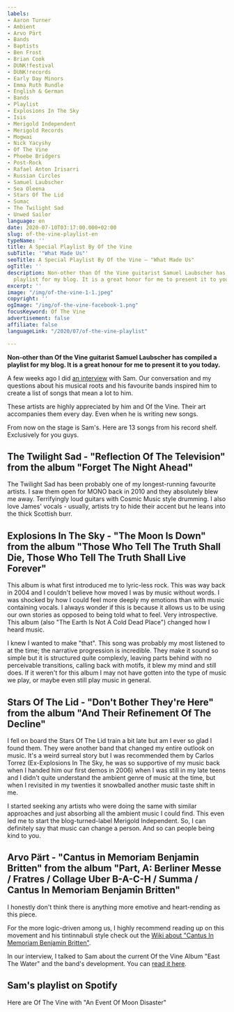 ```yaml
---
labels:
- Aaron Turner
- Ambient
- Arvo Pärt
- Bands
- Baptists
- Ben Frost
- Brian Cook
- DUNK!festival
- DUNK!records
- Early Day Minors
- Emma Ruth Rundle
- English & German
- Bands
- Playlist
- Explosions In The Sky
- Isis
- Merigold Independent
- Merigold Records
- Mogwai
- Nick Yacyshy
- Of The Vine
- Phoebe Bridgers
- Post-Rock
- Rafael Anton Irisarri
- Russian Circles
- Samuel Laubscher
- Sea Oleena
- Stars Of The Lid
- Sumac
- The Twilight Sad
- Unwed Sailor
language: en
date: 2020-07-10T03:17:00.000+02:00
slug: of-the-vine-playlist-en
typeName: ''
title: A Special Playlist By Of the Vine
subTitle: '"What Made Us"'
seoTitle: A Special Playlist By Of the Vine – "What Made Us"
ogTitle: ''
description: Non-other than Of the Vine guitarist Samuel Laubscher has compiled a
  playlist for my blog. It is a great honor for me to present it to you today.
excerpt: ''
image: "/img/of-the-vine-1-1.jpeg"
copyright: ''
ogImage: "/img/of-the-vine-facebook-1.png"
focusKeyword: Of The Vine
advertisement: false
affiliate: false
languageLink: "/2020/07/of-the-vine-playlist"

---
```

**Non-other than Of the Vine guitarist Samuel Laubscher has compiled a playlist for my blog. It is a great honour for me to present it to you today.**

A few weeks ago I did [an interview](/2020/05/of-the-vine/) with Sam. Our conversation and my questions about his musical roots and his favourite bands inspired him to create a list of songs that mean a lot to him.

These artists are highly appreciated by him and Of the Vine. Their art accompanies them every day. Even when he is writing new songs.

From now on the stage is Sam's. Here are 13 songs from his record shelf. Exclusively for you guys.

## The Twilight Sad - "Reflection Of The Television" from the album "Forget The Night Ahead"

The Twilight Sad has been probably one of my longest-running favourite artists. I saw them open for MONO back in 2010 and they absolutely blew me away. Terrifyingly loud guitars with Cosmic Music style drumming. I also love James' vocals - usually, artists try to hide their accent but he leans into the thick Scottish burr. <YouTube id="u5H07c8DlgI" />

## Explosions In The Sky - "The Moon Is Down" from the album "Those Who Tell The Truth Shall Die, Those Who Tell The Truth Shall Live Forever"

This album is what first introduced me to lyric-less rock. This was way back in 2004 and I couldn't believe how moved I was by music without words. I was shocked by how I could feel more deeply my emotions than with music containing vocals. I always wonder if this is because it allows us to be using our own stories as opposed to being told what to feel. Very introspective. This album (also "The Earth Is Not A Cold Dead Place") changed how I heard music.

I knew I wanted to make "that". This song was probably my most listened to at the time; the narrative progression is incredible. They make it sound so simple but it is structured quite complexly, leaving parts behind with no perceivable transitions, calling back with motifs, it blew my mind and still does. If it weren't for this album I may not have gotten into the type of music we play, or maybe even still play music in general. <YouTube id="-W48Q5y5oRY" />

## Stars Of The Lid - "Don't Bother They're Here" from the album "And Their Refinement Of The Decline"

I fell on board the Stars Of The Lid train a bit late but am I ever so glad I found them. They were another band that changed my entire outlook on music. It's a weird surreal story but I was recommended them by Carlos Torrez (Ex-Explosions In The Sky, he was so supportive of my music back when I handed him our first demos in 2006) when I was still in my late teens and I didn't quite understand the ambient genre of music at the time, but when I revisited in my twenties it snowballed another music taste shift in me.

I started seeking any artists who were doing the same with similar approaches and just absorbing all the ambient music I could find. This even led me to start the blog-turned-label Merigold Independent. So, I can definitely say that music can change a person. And so can people being kind to you.

<YouTube id="zMdI-ooLwCI" />

## Arvo Pärt - "Cantus in Memoriam Benjamin Britten" from the album "Part, A: Berliner Messe / Fratres / Collage Uber B-A-C-H / Summa / Cantus In Memoriam Benjamin Britten"

I honestly don't think there is anything more emotive and heart-rending as this piece.

For the more logic-driven among us, I highly recommend reading up on this movement and his tintinnabuli style check out the [Wiki about "Cantus In Memoriam Benjamin Britten"](https://en.wikipedia.org/wiki/Cantus_in_Memoriam_Benjamin_Britten).

<YouTube id="mto84jhDyGk" />

In our interview, I talked to Sam about the current Of the Vine Album "East The Water" and the band's development. You can [read it here](/2020/05/of-the-vine/).

## Sam's playlist on Spotify

<Playlist spotify="3zLKlVQnK9cOdWl8eTmKIf" />

Here are Of The Vine with "An Event Of Moon Disaster"

<YouTube id="WzsS0pBXJl8" />